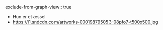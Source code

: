 exclude-from-graph-view:: true

- Hun er et æssel
- https://i1.sndcdn.com/artworks-000198795053-08pfo7-t500x500.jpg